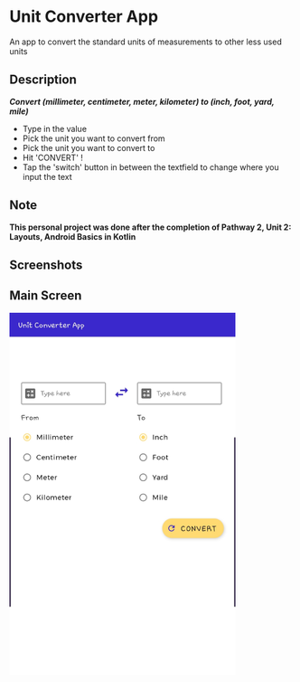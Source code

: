 # Unit Converter App
An app to convert the standard units of measurements to other less used units

## Description

***Convert (millimeter, centimeter, meter, kilometer) to (inch, foot, yard, mile)***
* Type in the value
* Pick the unit you want to convert from
* Pick the unit you want to convert to
* Hit 'CONVERT' !
* Tap the 'switch' button in between the textfield to change where you input the text

## Note
**This personal project was done after the completion of Pathway 2, Unit 2: Layouts, Android Basics in Kotlin**

## Screenshots
**Main Screen**
--
<img src = "app/src/main/res/drawable/screenshot_20220219_013703_unit_converter_app.jpg" width = "400">
